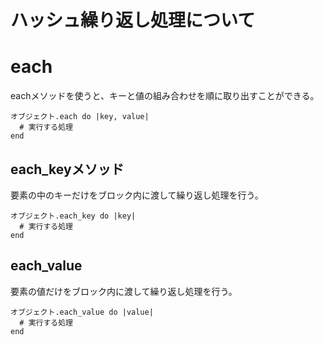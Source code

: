# ハッシュ繰り返し処理について

# each 
eachメソッドを使うと、キーと値の組み合わせを順に取り出すことができる。
```
オブジェクト.each do |key, value|
  # 実行する処理
end
```

## each_keyメソッド
要素の中のキーだけをブロック内に渡して繰り返し処理を行う。
```
オブジェクト.each_key do |key|
  # 実行する処理
end
```

## each_value
要素の値だけをブロック内に渡して繰り返し処理を行う。
```
オブジェクト.each_value do |value|
  # 実行する処理
end
```
